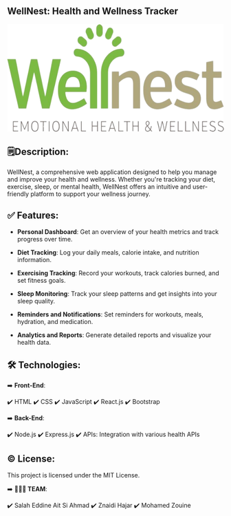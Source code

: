 ## WellNest: Health and Wellness Tracker

<img src="../assets/Logo.png" alt="Logo" width="556" height="250">

## 🗒️Description:

WellNest, a comprehensive web application designed to help you manage and improve your health and wellness. Whether you're tracking your diet, exercise, sleep, or mental health, WellNest offers an intuitive and user-friendly platform to support your wellness journey.

## ✅ Features:

- **Personal Dashboard**: Get an overview of your health metrics and track progress over time.

- **Diet Tracking**: Log your daily meals, calorie intake, and nutrition information.

- **Exercising Tracking**: Record your workouts, track calories burned, and set fitness goals.

- **Sleep Monitoring**: Track your sleep patterns and get insights into your sleep quality.

- **Reminders and Notifications**: Set reminders for workouts, meals, hydration, and medication.

- **Analytics and Reports**: Generate detailed reports and visualize your health data.

## 🛠️ Technologies:

➡️ **Front-End**:

✔️ HTML
✔️ CSS
✔️ JavaScript
✔️ React.js
✔️ Bootstrap

➡️ **Back-End**:

✔️ Node.js
✔️ Express.js
✔️ APIs: Integration with various health APIs

## ©️ License:

This project is licensed under the MIT License.



➡️ **👨‍👨‍👧 TEAM**:

✔️ Salah Eddine Ait Si Ahmad
✔️ Znaidi Hajar
✔️ Mohamed Zouine